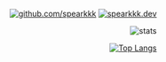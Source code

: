 <div align=right> 
  
[![github.com/spearkkk](https://hits.seeyoufarm.com/api/count/incr/badge.svg?url=https%3A%2F%2Fgithub.com%2Fspearkkk&count_bg=%23282828&title_bg=%23282828&icon=github.svg&icon_color=%23FBF1C7&title=github.com%2Fspearkkk&edge_flat=true)](https://hits.seeyoufarm.com)
[![spearkkk.dev](https://hits.seeyoufarm.com/api/count/incr/badge.svg?url=https%3A%2F%2Fspearkkk.dev&count_bg=%23282828&title_bg=%23282828&icon=github.svg&icon_color=%23FBF1C7&title=spearkkk.dev&edge_flat=true)](https://hits.seeyoufarm.com)  
  
![stats](https://github-readme-stats.vercel.app/api?username=spearkkk&count_private=true&show_icons=true&theme=gruvbox&custom_title=---&hide_rank=true&line_height=35&show_owner=false)
  
[![Top Langs](https://github-readme-stats.vercel.app/api/top-langs/?username=spearkkk&show_icons=true&theme=gruvbox&custom_title=---&count_private=true&line_height=35&&langs_count=10&layout=compact)](https://github.com/anuraghazra/github-readme-stats)

</div>
